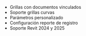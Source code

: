 - Grillas con documentos vinculados
- Soporte grillas curvas
- Parámetros personalizado
- Configuración reporte de registro
- Soporte Revit 2024 y 2025
